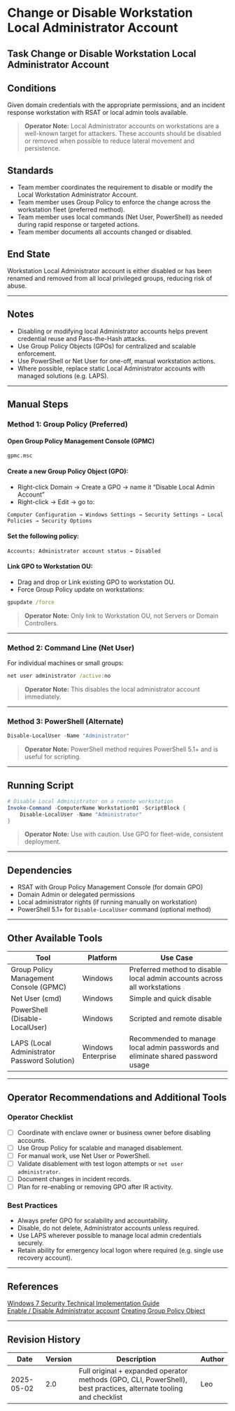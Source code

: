 # Change or Disable Workstation Local Administrator Account

## Task Change or Disable Workstation Local Administrator Account

## Conditions

Given domain credentials with the appropriate permissions, and an incident response workstation with RSAT or local admin tools available.

> **Operator Note:** Local Administrator accounts on workstations are a well-known target for attackers. These accounts should be disabled or removed when possible to reduce lateral movement and persistence.

## Standards

* Team member coordinates the requirement to disable or modify the Local Workstation Administrator Account.  
* Team member uses Group Policy to enforce the change across the workstation fleet (preferred method).  
* Team member uses local commands (Net User, PowerShell) as needed during rapid response or targeted actions.  
* Team member documents all accounts changed or disabled.

## End State

Workstation Local Administrator account is either disabled or has been renamed and removed from all local privileged groups, reducing risk of abuse.

---

## Notes

- Disabling or modifying local Administrator accounts helps prevent credential reuse and Pass-the-Hash attacks.
- Use Group Policy Objects (GPOs) for centralized and scalable enforcement.
- Use PowerShell or Net User for one-off, manual workstation actions.
- Where possible, replace static Local Administrator accounts with managed solutions (e.g. LAPS).

---

## Manual Steps

### Method 1: Group Policy (Preferred)

#### Open Group Policy Management Console (GPMC)

```plaintext
gpmc.msc
```

#### Create a new Group Policy Object (GPO):

- Right-click Domain → Create a GPO → name it “Disable Local Admin Account”
- Right-click → Edit → go to:

```plaintext
Computer Configuration → Windows Settings → Security Settings → Local Policies → Security Options
```

#### Set the following policy:

```plaintext
Accounts: Administrator account status → Disabled
```

#### Link GPO to Workstation OU:

- Drag and drop or Link existing GPO to workstation OU.
- Force Group Policy update on workstations:

```cmd
gpupdate /force
```

> **Operator Note:** Only link to Workstation OU, not Servers or Domain Controllers.

---

### Method 2: Command Line (Net User)

For individual machines or small groups:

```cmd
net user administrator /active:no
```

> **Operator Note:** This disables the local administrator account immediately.

---

### Method 3: PowerShell (Alternate)

```powershell
Disable-LocalUser -Name "Administrator"
```

> **Operator Note:** PowerShell method requires PowerShell 5.1+ and is useful for scripting.

---

## Running Script

```powershell
# Disable Local Administrator on a remote workstation
Invoke-Command -ComputerName Workstation01 -ScriptBlock {
    Disable-LocalUser -Name "Administrator"
}
```

> **Operator Note:** Use with caution. Use GPO for fleet-wide, consistent deployment.

---

## Dependencies

* RSAT with Group Policy Management Console (for domain GPO)  
* Domain Admin or delegated permissions  
* Local administrator rights (if running manually on workstation)  
* PowerShell 5.1+ for `Disable-LocalUser` command (optional method)

---

## Other Available Tools

| Tool | Platform | Use Case |
|------|----------|----------|
| Group Policy Management Console (GPMC) | Windows | Preferred method to disable local admin accounts across all workstations |
| Net User (cmd) | Windows | Simple and quick disable |
| PowerShell (Disable-LocalUser) | Windows | Scripted and remote disable |
| LAPS (Local Administrator Password Solution) | Windows Enterprise | Recommended to manage local admin passwords and eliminate shared password usage |

---

## Operator Recommendations and Additional Tools

### Operator Checklist

- [ ] Coordinate with enclave owner or business owner before disabling accounts.
- [ ] Use Group Policy for scalable and managed disablement.
- [ ] For manual work, use Net User or PowerShell.
- [ ] Validate disablement with test logon attempts or `net user administrator`.
- [ ] Document changes in incident records.
- [ ] Plan for re-enabling or removing GPO after IR activity.

### Best Practices

- Always prefer GPO for scalability and accountability.
- Disable, do not delete, Administrator accounts unless required.
- Use LAPS wherever possible to manage local admin credentials securely.
- Retain ability for emergency local logon where required (e.g. single use recovery account).

---

## References

[Windows 7 Security Technical Implementation Guide](https://iase.disa.mil/stigs/)  
[Enable / Disable Administrator account](https://technet.microsoft.com/en-us/library/dd744293(v=ws.10).aspx)  
[Creating Group Policy Object](https://technet.microsoft.com/en-us/library/cc754740(v=ws.11).aspx)

---

## Revision History

| Date | Version | Description | Author |
|------|---------|-------------|--------|
| 2025-05-02 | 2.0 | Full original + expanded operator methods (GPO, CLI, PowerShell), best practices, alternate tooling and checklist | Leo |
